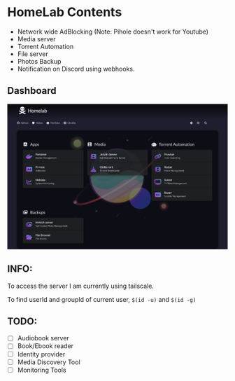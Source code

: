 # HomeLab Contents
- Network wide AdBlocking (Note: Pihole doesn't work for Youtube)
- Media server 
- Torrent Automation
- File server
- Photos Backup 
- Notification on Discord using webhooks. 

## Dashboard

![Homer Dashboard](./assets/dashboard.webp) 

## INFO: 

To access the server I am currently using tailscale.

To find userId and groupId of current user, `$(id -u)` and `$(id -g)`

## TODO: 

- [ ] Audiobook server
- [ ] Book/Ebook reader 
- [ ] Identity provider
- [ ] Media Discovery Tool
- [ ] Monitoring Tools
